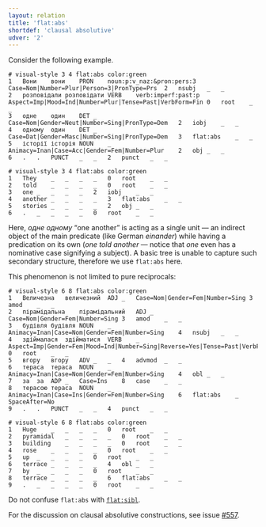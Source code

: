 ```yaml
---
layout: relation
title: 'flat:abs'
shortdef: 'clausal absolutive'
udver: '2'
---
```


Consider the following example.
~~~ conllu
# visual-style 3 4 flat:abs color:green
1	Вони	вони	PRON	noun:p:v_naz:&pron:pers:3	Case=Nom|Number=Plur|Person=3|PronType=Prs	2	nsubj	_	_
2	розповідали	розповідати	VERB	verb:imperf:past:p	Aspect=Imp|Mood=Ind|Number=Plur|Tense=Past|VerbForm=Fin	0	root	_	_
3	одне	один	DET	_	Case=Nom|Gender=Neut|Number=Sing|PronType=Dem	2	iobj	_	_
4	одному	один	DET	_	Case=Dat|Gender=Masc|Number=Sing|PronType=Dem	3	flat:abs	_	_
5	історії	історія	NOUN	_	Animacy=Inan|Case=Acc|Gender=Fem|Number=Plur	2	obj	_	_
6	.	.	PUNCT	_	_	2	punct	_	_

# visual-style 3 4 flat:abs color:green
1	They	_	_	_	_	0	root	_	_
2	told	_	_	_	_	0	root	_	_
3	one	_	_	_	_	2	iobj	_	_
4	another	_	_	_	_	3	flat:abs	_	_
5	stories	_	_	_	_	2	obj	_	_
6	.	_	_	_	_	0	root	_	_

~~~
Here, _одне одному_ “one another” is acting as a single unit — an indirect object of the main predicate (like German _einander_) while having a predication on its own (_one told another_ — notice that _one_ even has a nominative case signifying a subject). A basic tree is unable to capture such secondary structure, therefore we use `flat:abs` here.

This phenomenon is not limited to pure reciprocals:
~~~ conllu
# visual-style 6 8 flat:abs color:green
1	Величезна	величезний	ADJ	_	Case=Nom|Gender=Fem|Number=Sing	3	amod	_	_
2	пірамідальна	пірамідальний	ADJ	_	Case=Nom|Gender=Fem|Number=Sing	3	amod	_	_
3	будівля	будівля	NOUN	_	Animacy=Inan|Case=Nom|Gender=Fem|Number=Sing	4	nsubj	_	_
4	здіймалася	здійматися	VERB	_	Aspect=Imp|Gender=Fem|Mood=Ind|Number=Sing|Reverse=Yes|Tense=Past|VerbForm=Fin	0	root	_	_
5	вгору	вгору	ADV	_	_	4	advmod	_	_
6	тераса	тераса	NOUN	_	Animacy=Inan|Case=Nom|Gender=Fem|Number=Sing	4	obl	_	_
7	за	за	ADP	_	Case=Ins	8	case	_	_
8	терасою	тераса	NOUN	_	Animacy=Inan|Case=Ins|Gender=Fem|Number=Sing	6	flat:abs	_	SpaceAfter=No
9	.	.	PUNCT	_	_	4	punct	_	_

# visual-style 6 8 flat:abs color:green
1	Huge	_	_	_	_	0	root	_	_
2	pyramidal	_	_	_	_	0	root	_	_
3	building	_	_	_	_	0	root	_	_
4	rose	_	_	_	_	0	root	_	_
5	up	_	_	_	_	0	root	_	_
6	terrace	_	_	_	_	4	obl	_	_
7	by	_	_	_	_	0	root	_	_
8	terrace	_	_	_	_	6	flat:abs	_	_
9	.	_	_	_	_	0	root	_	_

~~~


<!-- Theoretically, this is a subset of [`flat:sibl`](flat-sibl.html). -->

Do not confuse `flat:abs` with [`flat:sibl`](flat-sibl.html).

For the discussion on clausal absolutive constructions, see issue [#557](https://github.com/UniversalDependencies/docs/issues/557).
<!-- Interlanguage links updated Út 9. května 2023, 20:04:16 CEST -->
